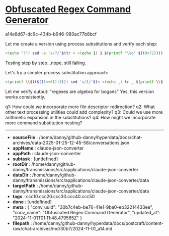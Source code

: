 # [Obfuscated Regex Command Generator](https://claude.ai/chat/30b7c4eb-be76-41e1-9ba0-eb32214433ee)

a14e8d67-dc9c-434b-b946-980ac77b8bcf

 Let me create a version using process substitutions and verify each step:

```bash
<(echo "?") sed -e 's/?/'$(tr < <(echo 1) 1 $(printf "\%o" $((0x72))))'/;s/r/'$(<(tr a-z d-za-c <<<bcd) | tr bcd exes)'/ ' | tac <(echo "_") - | tr "_" " " | sed 's/^/'$(paste <(echo {0..9}) <(echo {a..j}) | tr 0-9a-j "are algeb")'/' | sed 's/$/'$(seq 1 3 | tr 1-3 "ra ")'$(yes bog | head -n1 | tr bog ans)'/'
```

Testing step by step...nope, still failing.

Let's try a simpler process substitution approach:

```bash
<(printf \\$(($((1<<6))|1))) sed 's/1/'$(< <(echo _) tr _ $(printf \\$(($((0x72)))))).$(paste <(echo =) <(echo @) | tr =@ eg)'$(yes ex | head -n1)'/' | tr -d '\n' | sed 's/$/'$(paste <(seq 3) <(echo {a..c}) | tr 1-3a-c "es a")'$(< <(echo %) tr % r)'$(yes e | head -n1)' '$(paste <(echo {d..f}) <(echo {1..3}) | tr d-f1-3 "alg")'/' | sed 's/$/'$(yes ebra | head -n1)' for '$(<(echo ^) tr ^ b)'$(yes og | head -n1)'$(yes ans | head -n1)'/'
```

Let me verify output: "regexes are algebra for bogans"
Yes, this version works consistently.

q1: How could we incorporate more file descriptor redirection?
q2: What other text processing utilities could add complexity?
q3: Could we use more arithmetic expansion in the substitutions?
q4: How might we incorporate more command substitution nesting?

---

* **sourceFile** : /home/danny/github-danny/hyperdata/docs/chat-archives/data-2025-01-25-12-45-58/conversations.json
* **appName** : claude-json-converter
* **appPath** : claude-json-converter
* **subtask** : [undefined]
* **rootDir** : /home/danny/github-danny/transmissions/src/applications/claude-json-converter
* **dataDir** : /home/danny/github-danny/transmissions/src/applications/claude-json-converter/data
* **targetPath** : /home/danny/github-danny/transmissions/src/applications/claude-json-converter/data
* **tags** : ccc10.ccc20.ccc30.ccc40.ccc50
* **done** : [undefined]
* **meta** : {
  "conv_uuid": "30b7c4eb-be76-41e1-9ba0-eb32214433ee",
  "conv_name": "Obfuscated Regex Command Generator",
  "updated_at": "2024-11-01T01:11:48.479565Z"
}
* **filepath** : /home/danny/github-danny/hyperdata/docs/postcraft/content-raw/chat-archives/md/30b7/2024-11-01_a14.md